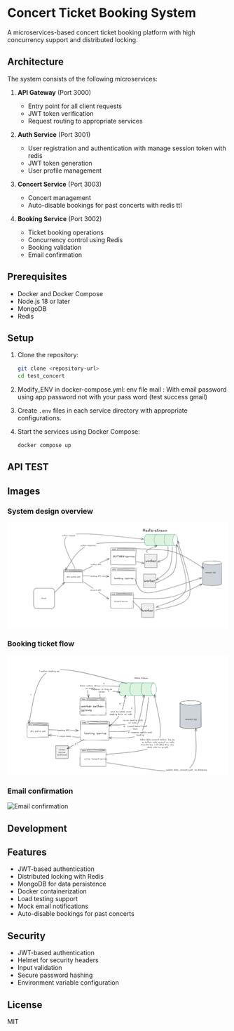 # Concert Ticket Booking System

A microservices-based concert ticket booking platform with high concurrency support and distributed locking.

## Architecture

The system consists of the following microservices:

1. **API Gateway** (Port 3000)
   - Entry point for all client requests
   - JWT token verification
   - Request routing to appropriate services

2. **Auth Service** (Port 3001)
   - User registration and authentication with manage session token with redis
   - JWT token generation
   - User profile management

3. **Concert Service** (Port 3003)
   - Concert management
   - Auto-disable bookings for past concerts with redis ttl

4. **Booking Service** (Port 3002)
   - Ticket booking operations
   - Concurrency control using Redis
   - Booking validation
   - Email confirmation 

## Prerequisites

- Docker and Docker Compose
- Node.js 18 or later
- MongoDB
- Redis

## Setup

1. Clone the repository:
   ```bash
   git clone <repository-url>
   cd test_concert
   ```

2. Modify_ENV in docker-compose.yml:
   env file mail  : With email password using app password not with your pass word (test success gmail)


3. Create `.env` files in each service directory with appropriate configurations.

4. Start the services using Docker Compose:
   ```bash
   docker compose up 
   ```

## API TEST
   
## Images

### System design overview
![System design overview](images/System-design.png)

### Booking ticket flow
![Booking ticket flow](images/booking-concert-ticket-flow.png)

### Email confirmation
![Email confirmation](images/email_confirmation.png)


## Development

## Features

- JWT-based authentication
- Distributed locking with Redis
- MongoDB for data persistence
- Docker containerization
- Load testing support
- Mock email notifications
- Auto-disable bookings for past concerts

## Security

- JWT-based authentication
- Helmet for security headers
- Input validation
- Secure password hashing
- Environment variable configuration


## License

MIT 